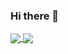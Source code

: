 ### Hi there 👋

<!--
**Duniaalkilany/Duniaalkilany** is a ✨ _special_ ✨ repository because its `README.md` (this file) appears on your GitHub profile.

Here are some ideas to get you started:

- 🔭 I’m currently working on ...
- 🌱 I’m currently learning ...
- 👯 I’m looking to collaborate on ...
- 🤔 I’m looking for help with ...
- 💬 Ask me about ...
- 📫 How to reach me: ...
- 😄 Pronouns: ...
- ⚡ Fun fact: ...
-->


<a href="https://github.com/Duniaalkilany/github-readme-stats">
<img align="center" src="https://github-readme-stats.vercel.app/api?username=Duniaalkilany&show_icons=true&theme=radical
)](https://github.com/Duniaalkilany/github-readme-stats" /> 
</a>



<a href="https://github.com/Duniaalkilany/github-readme-stats">
<img align="center" src="https://github-readme-stats.vercel.app/api/top-langs/?username=Duniaalkilany&langs_count=8)](https://github.com/Duniaalkilany/github-readme-stats" /> 
</a>









